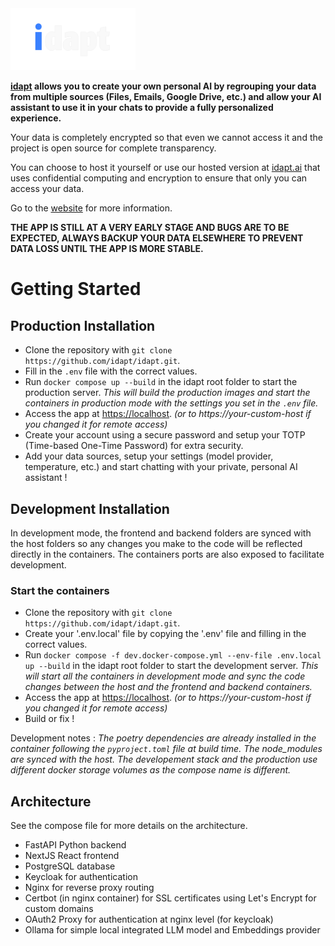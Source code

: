 <picture>
  <source media="(prefers-color-scheme: dark)" srcset="./assets/idapt_logo_dark_transparent.png">
  <source media="(prefers-color-scheme: light)" srcset="./assets/idapt_logo_light_transparent.png">
  <img alt="Idapt Logo" src="./assets/idapt_logo_dark_transparent.png" width="200">
</picture>

**[idapt](https://idapt.ai) allows you to create your own personal AI by regrouping your data from multiple sources (Files, Emails, Google Drive, etc.) and allow your AI assistant to use it in your chats to provide a fully personalized experience.**

Your data is completely encrypted so that even we cannot access it and the project is open source for complete transparency.

You can choose to host it yourself or use our hosted version at [idapt.ai](https://idapt.ai) that uses confidential computing and encryption to ensure that only you can access your data.

Go to the [website](https://idapt.ai) for more information.

**THE APP IS STILL AT A VERY EARLY STAGE AND BUGS ARE TO BE EXPECTED, ALWAYS BACKUP YOUR DATA ELSEWHERE TO PREVENT DATA LOSS UNTIL THE APP IS MORE STABLE.**

# Getting Started

## Production Installation

- Clone the repository with `git clone https://github.com/idapt/idapt.git`.
- Fill in the `.env` file with the correct values.
- Run `docker compose up --build` in the idapt root folder to start the production server.
*This will build the production images and start the containers in production mode with the settings you set in the `.env` file.*
- Access the app at [https://localhost](https://localhost). *(or to https://your-custom-host if you changed it for remote access)*
- Create your account using a secure password and setup your TOTP (Time-based One-Time Password) for extra security.
- Add your data sources, setup your settings (model provider, temperature, etc.) and start chatting with your private, personal AI assistant !

## Development Installation

In development mode, the frontend and backend folders are synced with the host folders so any changes you make to the code will be reflected directly in the containers.
The containers ports are also exposed to facilitate development.

### Start the containers

- Clone the repository with `git clone https://github.com/idapt/idapt.git`.
- Create your '.env.local' file by copying the '.env' file and filling in the correct values.
- Run `docker compose -f dev.docker-compose.yml --env-file .env.local up --build` in the idapt root folder to start the development server.
*This will start all the containers in development mode and sync the code changes between the host and the frontend and backend containers.*
- Access the app at [https://localhost](https://localhost). *(or to https://your-custom-host if you changed it for remote access)*
- Build or fix !

Development notes :
*The poetry dependencies are already installed in the container following the `pyproject.toml` file at build time.*
*The node_modules are synced with the host.*
*The developement stack and the production use different docker storage volumes as the compose name is different.*

## Architecture

See the compose file for more details on the architecture.
- FastAPI Python backend
- NextJS React frontend
- PostgreSQL database
- Keycloak for authentication
- Nginx for reverse proxy routing
- Certbot (in nginx container) for SSL certificates using Let's Encrypt for custom domains
- OAuth2 Proxy for authentication at nginx level (for keycloak)
- Ollama for simple local integrated LLM model and Embeddings provider